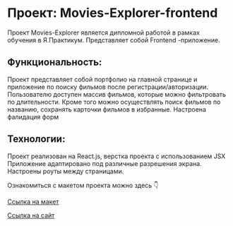 # Проект: Movies-Explorer-frontend

Проект Movies-Explorer является дипломной работой в рамках обучения в Я.Практикум. Представляет собой  Frontend -приложение. 

## Функциональность: 
Проект представляет собой портфолио на главной странице и приложение по поиску фильмов после регистрации/авторизации. Пользователю доступен массив фильмов, которые можно фильтровать по длительности. Кроме того можно осуществлять поиск фильмов по названию, сохранять карточки фильмов в избранные. Настроена фалидация форм

## Технологии:
Проект реализован на React.js, верстка проекта c использованием JSX
Приложение адаптировано под различные разрешения экрана. Настроены роуты между страницами.

Ознакомиться с макетом проекта можно здесь 👇  

[Ссылка на макет ](https://disk.yandex.ru/d/LYaeO_7dk3XiZA)

[Ссылка на сайт ](https://movies-explorer-frontend-henna.vercel.app/)





